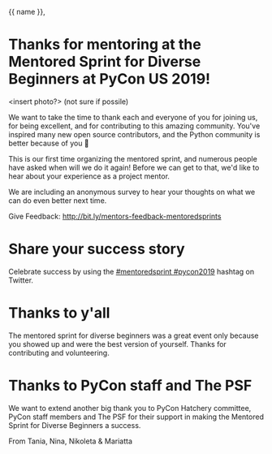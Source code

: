 {{ name }},

# Thanks for mentoring at the Mentored Sprint for Diverse Beginners at PyCon US 2019!

<insert photo?> (not sure if possile)

We want to take the time to thank each and everyone of you for joining us, for being
excellent, and for contributing to this amazing community. You've inspired many new
open source contributors, and the Python community is better because of you
💜

This is our first time organizing the mentored sprint, and numerous people
have asked when will we do it again! Before we can get to that, we'd like to hear
about your experience as a project mentor.

We are including an anonymous survey to hear your thoughts on what we can do even better next time. 

Give Feedback: http://bit.ly/mentors-feedback-mentoredsprints

# Share your success story

Celebrate success by using the [#mentoredsprint #pycon2019](https://twitter.com/search?q=%23mentoredsprint%20%23pycon2019&src=typd) hashtag on Twitter.

# Thanks to y'all

The mentored sprint for diverse beginners was a great event only because you showed
up and were the best version of yourself. Thanks for contributing and volunteering.

# Thanks to PyCon staff and The PSF

We want to extend another big thank you to PyCon Hatchery committee, PyCon staff members
and The PSF for their support in making the Mentored Sprint for Diverse Beginners a success.

From Tania, Nina, Nikoleta & Mariatta


